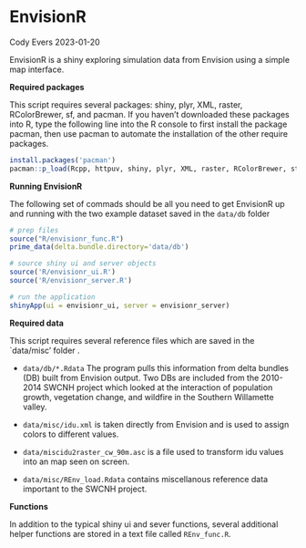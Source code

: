 EnvisionR
================
Cody Evers
2023-01-20

EnvisionR is a shiny exploring simulation data from Envision using a
simple map interface.

**Required packages**

This script requires several packages: shiny, plyr, XML, raster,
RColorBrewer, sf, and pacman. If you haven’t downloaded these packages
into R, type the following line into the R console to first install the
package pacman, then use pacman to automate the installation of the
other require packages.

``` r
install.packages('pacman')
pacman::p_load(Rcpp, httpuv, shiny, plyr, XML, raster, RColorBrewer, stringr, sf)
```

**Running EnvisionR**

The following set of commads should be all you need to get EnvisionR up
and running with the two example dataset saved in the `data/db` folder

``` r
# prep files
source("R/envisionr_func.R")
prime_data(delta.bundle.directory='data/db')

# source shiny ui and server objects
source('R/envisionr_ui.R')
source('R/envisionr_server.R')

# run the application
shinyApp(ui = envisionr_ui, server = envisionr_server)
```

**Required data**

This script requires several reference files which are saved in the
\`data/misc’ folder .

- `data/db/*.Rdata` The program pulls this information from delta
  bundles (DB) built from Envision output. Two DBs are included from the
  2010-2014 SWCNH project which looked at the interaction of population
  growth, vegetation change, and wildfire in the Southern Willamette
  valley.

- `data/misc/idu.xml` is taken directly from Envision and is used to
  assign colors to different values.

- `data/miscidu2raster_cw_90m.asc` is a file used to transform idu
  values into an map seen on screen.

- `data/misc/REnv_load.Rdata` contains miscellanous reference data
  important to the SWCNH project.

**Functions**

In addition to the typical shiny ui and sever functions, several
additional helper functions are stored in a text file called
`REnv_func.R`.
